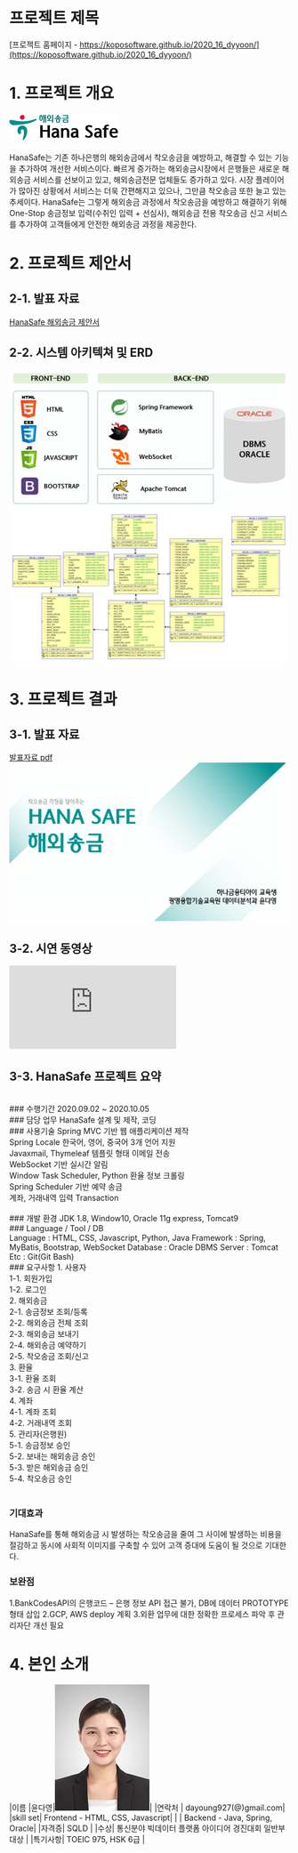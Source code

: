 # 프로젝트 제목

[프로젝트 홈페이지 - https://koposoftware.github.io/2020_16_dyyoon/](https://koposoftware.github.io/2020_16_dyyoon/)

# 1. 프로젝트 개요

<img src="hanasafe.png"/><br><br>
HanaSafe는 기존 하나은행의 해외송금에서 착오송금을 예방하고, 해결할 수 있는 기능을 추가하여 개선한 서비스이다. 빠르게 증가하는 해외송금시장에서 은행들은 새로운 해외송금 서비스를 선보이고 있고, 해외송금전문 업체들도 증가하고 있다. 시장 플레이어가 많아진 상황에서 서비스는 더욱 간편해지고 있으나, 그만큼 착오송금 또한 늘고 있는 추세이다. HanaSafe는 그렇게 해외송금 과정에서 착오송금을 예방하고 해결하기 위해 One-Stop 송금정보 입력(수취인 입력 + 선심사), 해외송금 전용 착오송금 신고 서비스를 추가하여 고객들에게 안전한 해외송금 과정을 제공한다. 

# 2. 프로젝트 제안서

## 2-1. 발표 자료	
[HanaSafe 해외송금 제안서](/윤다영_HANASAFE해외송금_제안서.pdf)<br>
## 2-2. 시스템 아키텍쳐 및 ERD
<img src="architecture.png" /><br>
<img src="ERD.png"/><br>

 

# 3. 프로젝트 결과


## 3-1. 발표 자료 
   [발표자료 pdf](/윤다영_HANASAFE해외송금_발표.pdf)<br>
   <img src="ppt.png"/><br>

## 3-2. 시연 동영상 

   
  <iframe src="https://www.youtube.com/embed/POMcV9qG9ak" frameborder="0" allow="accelerometer; autoplay; clipboard-write; encrypted-media; gyroscope; picture-in-picture" allowfullscreen></iframe>
   
## 3-3. HanaSafe 프로젝트 요약
<br>
### 수행기간
2020.09.02 ~ 2020.10.05
<br>
### 담당 업무
HanaSafe 설계 및 제작, 코딩
<br>
### 사용기술
Spring MVC 기반 웹 애플리케이션 제작<br>
Spring Locale 한국어, 영어, 중국어 3개 언어 지원<br>
Javaxmail, Thymeleaf 템플릿 형태 이메일 전송<br>
WebSocket 기반 실시간 알림<br>
Window Task Scheduler, Python 환율 정보 크롤링<br>
Spring Scheduler 기반 예약 송금<br>
계좌, 거래내역 입력 Transaction<br>
<br>
### 개발 환경
JDK 1.8, Window10, Oracle 11g express, Tomcat9
<br>
### Language / Tool / DB
<br>
Language : HTML, CSS, Javascript, Python, Java
Framework : Spring, MyBatis, Bootstrap, WebSocket
Database : Oracle DBMS
Server : Tomcat
Etc : Git(Git Bash)
<br>
### 요구사항
1.	사용자<br>
     1-1. 회원가입<br>
     1-2. 로그인<br>
2.	해외송금<br>
     2-1. 송금정보 조회/등록<br>
     2-2. 해외송금 전체 조회<br>
     2-3. 해외송금 보내기<br>
 2-4. 해외송금 예약하기<br>
 2-5. 착오송금 조회/신고<br>
3.	환율<br>
 3-1. 환율 조회<br>
 3-2. 송금 시 환율 계산<br>
4.	계좌<br>
 4-1. 계좌 조회<br>
 4-2. 거래내역 조회<br>
5.	관리자(은행원)<br>
 5-1. 송금정보 승인<br>
 5-2. 보내는 해외송금 승인<br>
 5-3. 받은 해외송금 승인<br>
 5-4. 착오송금 승인<br>
<br>
 
### 기대효과
HanaSafe를 통해 해외송금 시 발생하는 착오송금을 줄여 그 사이에 발생하는 비용을 절감하고 동시에 사회적 이미지를 구축할 수 있어 고객 증대에 도움이 될 것으로 기대한다. 
### 보완점
1.BankCodesAPI의 은행코드 – 은행 정보 API 접근 불가, DB에 데이터 PROTOTYPE 형태 삽입
2.GCP, AWS deploy 계획
3.외환 업무에 대한 정확한 프로세스 파악 후 관리자단 개선 필요
<br>


# 4. 본인 소개

|이름 |윤다영|![gdKO](/윤다영.jpg)|
|연락처 | dayoung927(@)gmail.com|
|skill set| Frontend - HTML, CSS, Javascript|
| | Backend - Java, Spring, Oracle|
|자격증| SQLD  |
|수상| 통신분야 빅데이터 플랫폼 아이디어 경진대회 일반부 대상 |
|특기사항|  TOEIC 975, HSK 6급 |



 
